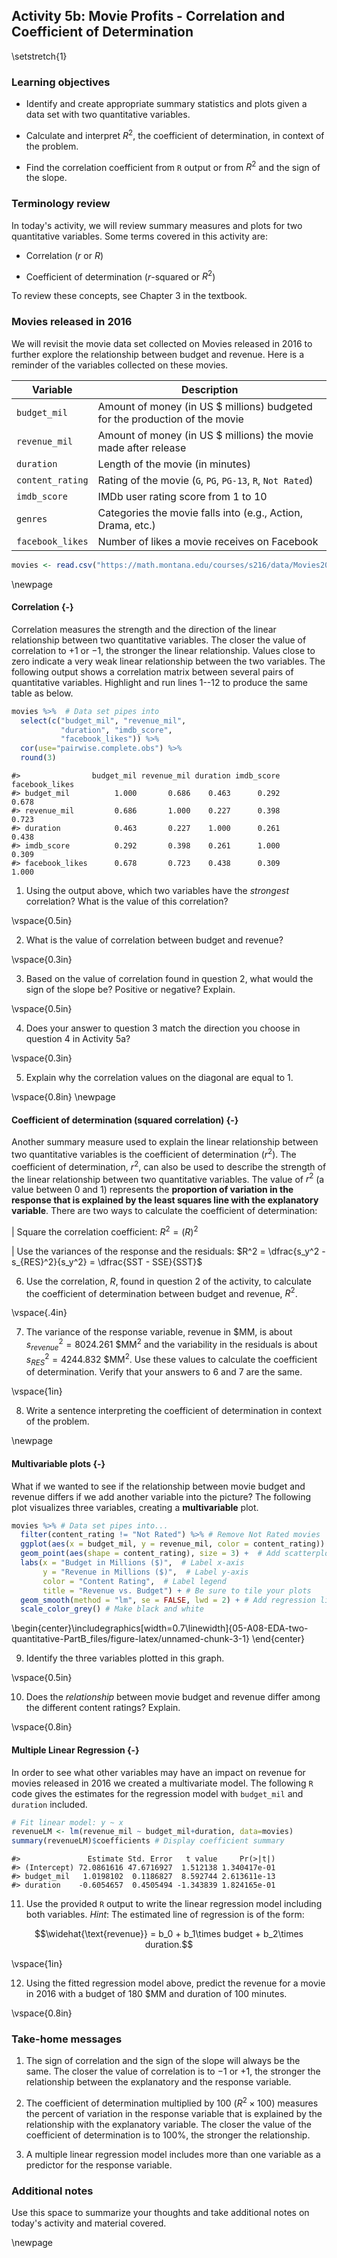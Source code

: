 ## Activity 5b:  Movie Profits - Correlation and Coefficient of Determination

\setstretch{1}

### Learning objectives

* Identify and create appropriate summary statistics and plots
  given a data set with two quantitative variables.
  
* Calculate and interpret $R^2$, the coefficient of determination, in context of the problem.

* Find the correlation coefficient from `R` output or from $R^2$ and the sign of the slope.

### Terminology review

In today's activity, we will review summary measures and plots for two quantitative variables.  Some terms covered in this activity are:

* Correlation ($r$ or $R$)

* Coefficient of determination ($r$-squared or $R^2$)

To review these concepts, see Chapter 3 in the textbook.  

### Movies released in 2016

We will revisit the movie data set collected on Movies released in 2016 to further explore the relationship between budget and revenue. Here is a reminder of the variables collected on these movies.

| **Variable** 	| **Description** |
|----	|-------------	|
| `budget_mil` | Amount of money (in US $ millions) budgeted for the production of the movie |
| `revenue_mil` | Amount of money (in US $ millions) the movie made after release|
| `duration` | Length of the movie (in minutes)|
| `content_rating` | Rating of the movie (`G`, `PG`, `PG-13`, `R`, `Not Rated`)|
| `imdb_score` | IMDb user rating score from 1 to 10 |
| `genres` | Categories the movie falls into (e.g., Action, Drama, etc.) |
| `facebook_likes` | Number of likes a movie receives on Facebook |


```r
movies <- read.csv("https://math.montana.edu/courses/s216/data/Movies2016.csv") # Reads in data set
```

\newpage

#### Correlation  {-}

Correlation measures the strength and the direction of the linear relationship between two quantitative variables.  The closer the value of correlation to $+1$ or $-1$, the stronger the linear relationship.  Values close to zero indicate a very weak linear relationship between the two variables.  The following output shows a correlation matrix between several pairs of quantitative variables.  Highlight and run lines 1--12 to produce the same table as below.



```r
movies %>%  # Data set pipes into
  select(c("budget_mil", "revenue_mil", 
           "duration", "imdb_score", 
           "facebook_likes")) %>%
  cor(use="pairwise.complete.obs") %>%
  round(3)
```

```
#>                budget_mil revenue_mil duration imdb_score facebook_likes
#> budget_mil          1.000       0.686    0.463      0.292          0.678
#> revenue_mil         0.686       1.000    0.227      0.398          0.723
#> duration            0.463       0.227    1.000      0.261          0.438
#> imdb_score          0.292       0.398    0.261      1.000          0.309
#> facebook_likes      0.678       0.723    0.438      0.309          1.000
```

1.  Using the output above, which two variables have the *strongest* correlation? What is the value of this correlation?

\vspace{0.5in}

2.  What is the value of correlation between budget and revenue?

\vspace{0.3in}

3.  Based on the value of correlation found in question 2, what would the sign of the slope be? Positive or negative?  Explain.

\vspace{0.5in}

4.  Does your answer to question 3 match the direction you choose in question 4 in Activity 5a?

\vspace{0.3in}

5.  Explain why the correlation values on the diagonal are equal to 1.

\vspace{0.8in}
\newpage

#### Coefficient of determination (squared correlation) {-}

Another summary measure used to explain the linear relationship between two quantitative variables is the coefficient of determination ($r^2$). The coefficient of determination, $r^2$, can also be used to describe the strength of the linear relationship between two quantitative variables. The value of $r^2$ (a value between 0 and 1) represents the **proportion of variation in the response that is explained by the least squares line with the explanatory variable**.  There are two ways to calculate the coefficient of determination: 

|    Square the correlation coefficient:  $R^2 = (R)^2$

|    Use the variances of the response and the residuals:  $R^2 = \dfrac{s_y^2 - s_{RES}^2}{s_y^2} = \dfrac{SST - SSE}{SST}$


6.  Use the correlation, $R$, found in question 2 of the activity, to calculate the coefficient of determination between budget and revenue, $R^2$.

\vspace{.4in}

7.  The variance of the response variable, revenue in \$MM, is about $s_{revenue}^2 = 8024.261$ \$MM$^2$  and the variability in the residuals is about $s_{RES}^2 = 4244.832$ \$MM$^2$.  Use these values to calculate the coefficient of determination.  Verify that your answers to 6 and 7 are the same.

\vspace{1in}

8.  Write a sentence interpreting the coefficient of determination in context of the problem.

\newpage

#### Multivariable plots {-}
What if we wanted to see if the relationship between movie budget and revenue differs if we add another variable into the picture?  The following plot visualizes three variables, creating a **multivariable** plot. 


```r
movies %>% # Data set pipes into...
  filter(content_rating != "Not Rated") %>% # Remove Not Rated movies
  ggplot(aes(x = budget_mil, y = revenue_mil, color = content_rating)) +  # Specify variables
  geom_point(aes(shape = content_rating), size = 3) +  # Add scatterplot of points
  labs(x = "Budget in Millions ($)",  # Label x-axis
       y = "Revenue in Millions ($)",  # Label y-axis
       color = "Content Rating",  # Label legend
       title = "Revenue vs. Budget") + # Be sure to tile your plots
  geom_smooth(method = "lm", se = FALSE, lwd = 2) + # Add regression lines
  scale_color_grey() # Make black and white
```



\begin{center}\includegraphics[width=0.7\linewidth]{05-A08-EDA-two-quantitative-PartB_files/figure-latex/unnamed-chunk-3-1} \end{center}

9.  Identify the three variables plotted in this graph.

\vspace{0.5in}

10. Does the *relationship* between movie budget and revenue differ among the different content ratings?  Explain.

\vspace{0.8in}

#### Multiple Linear Regression {-}

In order to see what other variables may have an impact on revenue for movies released in 2016 we created a multivariate model.  The following `R` code gives the estimates for the regression model with `budget_mil` and `duration` included.


```r
# Fit linear model: y ~ x
revenueLM <- lm(revenue_mil ~ budget_mil+duration, data=movies)
summary(revenueLM)$coefficients # Display coefficient summary
```

```
#>               Estimate Std. Error   t value     Pr(>|t|)
#> (Intercept) 72.0861616 47.6716927  1.512138 1.340417e-01
#> budget_mil   1.0198102  0.1186827  8.592744 2.613611e-13
#> duration    -0.6054657  0.4505494 -1.343839 1.824165e-01
```

11. Use the provided `R` output to write the linear regression model including both variables.  *Hint*: The estimated line of regression is of the form:

$$\widehat{\text{revenue}} = b_0 + b_1\times budget + b_2\times duration.$$

\vspace{1in}

12. Using the fitted regression model above, predict the revenue for a movie in 2016 with a budget of 180 $MM and duration of 100 minutes.

\vspace{0.8in}

### Take-home messages

1. The sign of correlation and the sign of the slope will always be the same.  The closer the value of correlation is to $-1$ or $+1$, the stronger the relationship between the explanatory and the response variable.  

2.  The coefficient of determination multiplied by 100 ($R^2 \times 100$) measures the percent of variation in the response variable that is explained by the relationship with the explanatory variable.  The closer the value of the coefficient of determination is to 100%, the stronger the relationship.

3. A multiple linear regression model includes more than one variable as a predictor for the response variable.


### Additional notes

Use this space to summarize your thoughts and take additional notes on today's activity and material covered.

\newpage
